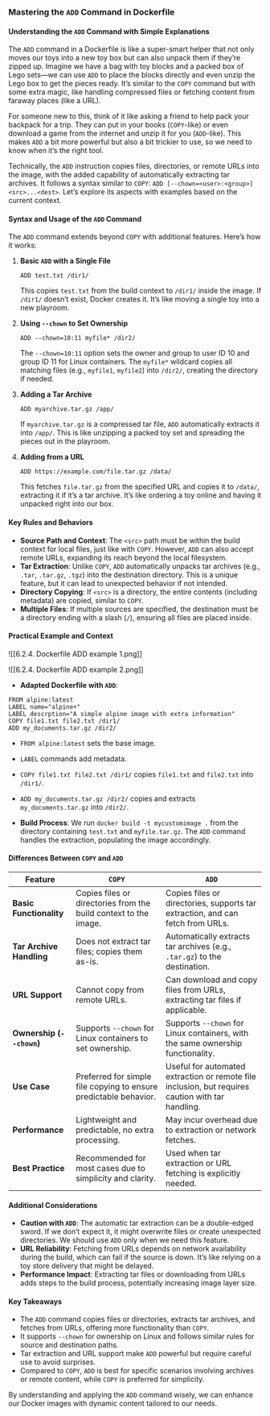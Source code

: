 ### Mastering the `ADD` Command in Dockerfile

#### Understanding the `ADD` Command with Simple Explanations

The `ADD` command in a Dockerfile is like a super-smart helper that not only moves our toys into a new toy box but can also unpack them if they’re zipped up. Imagine we have a bag with toy blocks and a packed box of Lego sets—we can use `ADD` to place the blocks directly and even unzip the Lego box to get the pieces ready. It’s similar to the `COPY` command but with some extra magic, like handling compressed files or fetching content from faraway places (like a URL).

For someone new to this, think of it like asking a friend to help pack your backpack for a trip. They can put in your books (`COPY`-like) or even download a game from the internet and unzip it for you (`ADD`-like). This makes `ADD` a bit more powerful but also a bit trickier to use, so we need to know when it’s the right tool.

Technically, the `ADD` instruction copies files, directories, or remote URLs into the image, with the added capability of automatically extracting tar archives. It follows a syntax similar to `COPY`: `ADD [--chown=<user>:<group>] <src>...<dest>`. Let’s explore its aspects with examples based on the current context.

#### Syntax and Usage of the `ADD` Command

The `ADD` command extends beyond `COPY` with additional features. Here’s how it works:

1. **Basic `ADD` with a Single File**
   ```
   ADD test.txt /dir1/
   ```
   This copies `test.txt` from the build context to `/dir1/` inside the image. If `/dir1/` doesn’t exist, Docker creates it. It’s like moving a single toy into a new playroom.

2. **Using `--chown` to Set Ownership**
   ```
   ADD --chown=10:11 myfile* /dir2/
   ```
   The `--chown=10:11` option sets the owner and group to user ID 10 and group ID 11 for Linux containers. The `myfile*` wildcard copies all matching files (e.g., `myfile1`, `myfile2`) into `/dir2/`, creating the directory if needed.

3. **Adding a Tar Archive**
   ```
   ADD myarchive.tar.gz /app/
   ```
   If `myarchive.tar.gz` is a compressed tar file, `ADD` automatically extracts it into `/app/`. This is like unzipping a packed toy set and spreading the pieces out in the playroom.

4. **Adding from a URL**
   ```
   ADD https://example.com/file.tar.gz /data/
   ```
   This fetches `file.tar.gz` from the specified URL and copies it to `/data/`, extracting it if it’s a tar archive. It’s like ordering a toy online and having it unpacked right into our box.

#### Key Rules and Behaviors

- **Source Path and Context**: The `<src>` path must be within the build context for local files, just like with `COPY`. However, `ADD` can also accept remote URLs, expanding its reach beyond the local filesystem.
- **Tar Extraction**: Unlike `COPY`, `ADD` automatically unpacks tar archives (e.g., `.tar`, `.tar.gz`, `.tgz`) into the destination directory. This is a unique feature, but it can lead to unexpected behavior if not intended.
- **Directory Copying**: If `<src>` is a directory, the entire contents (including metadata) are copied, similar to `COPY`.
- **Multiple Files**: If multiple sources are specified, the destination must be a directory ending with a slash (`/`), ensuring all files are placed inside.

#### Practical Example and Context

![[6.2.4. Dockerfile ADD example 1.png]]

![[6.2.4. Dockerfile ADD example 2.png]]

- **Adapted Dockerfile with `ADD`**:
```
FROM alpine:latest
LABEL name="alpine+"
LABEL descrption="A simple alpine image with extra information"
COPY file1.txt file2.txt /dir1/
ADD my_documents.tar.gz /dir2/
```

  - `FROM alpine:latest` sets the base image.
  - `LABEL` commands add metadata.
  - `COPY file1.txt file2.txt /dir1/` copies `file1.txt` and `file2.txt` into `/dir1/`.
  - `ADD my_documents.tar.gz /dir2/` copies and extracts `my_documents.tar.gz` into `/dir2/`.

- **Build Process**: We run `docker build -t mycustomimage .` from the directory containing `test.txt` and `myfile.tar.gz`. The `ADD` command handles the extraction, populating the image accordingly.

#### Differences Between `COPY` and `ADD`

| Feature                | `COPY`                              | `ADD`                               |
|------------------------|-------------------------------------|-------------------------------------|
| **Basic Functionality** | Copies files or directories from the build context to the image. | Copies files or directories, supports tar extraction, and can fetch from URLs. |
| **Tar Archive Handling** | Does not extract tar files; copies them as-is. | Automatically extracts tar archives (e.g., `.tar.gz`) to the destination. |
| **URL Support**         | Cannot copy from remote URLs.       | Can download and copy files from URLs, extracting tar files if applicable. |
| **Ownership (`--chown`)** | Supports `--chown` for Linux containers to set ownership. | Supports `--chown` for Linux containers, with the same ownership functionality. |
| **Use Case**            | Preferred for simple file copying to ensure predictable behavior. | Useful for automated extraction or remote file inclusion, but requires caution with tar handling. |
| **Performance**         | Lightweight and predictable, no extra processing. | May incur overhead due to extraction or network fetches. |
| **Best Practice**       | Recommended for most cases due to simplicity and clarity. | Used when tar extraction or URL fetching is explicitly needed. |

#### Additional Considerations

- **Caution with `ADD`**: The automatic tar extraction can be a double-edged sword. If we don’t expect it, it might overwrite files or create unexpected directories. We should use `ADD` only when we need this feature.
- **URL Reliability**: Fetching from URLs depends on network availability during the build, which can fail if the source is down. It’s like relying on a toy store delivery that might be delayed.
- **Performance Impact**: Extracting tar files or downloading from URLs adds steps to the build process, potentially increasing image layer size.

#### Key Takeaways

- The `ADD` command copies files or directories, extracts tar archives, and fetches from URLs, offering more functionality than `COPY`.
- It supports `--chown` for ownership on Linux and follows similar rules for source and destination paths.
- Tar extraction and URL support make `ADD` powerful but require careful use to avoid surprises.
- Compared to `COPY`, `ADD` is best for specific scenarios involving archives or remote content, while `COPY` is preferred for simplicity.

By understanding and applying the `ADD` command wisely, we can enhance our Docker images with dynamic content tailored to our needs.